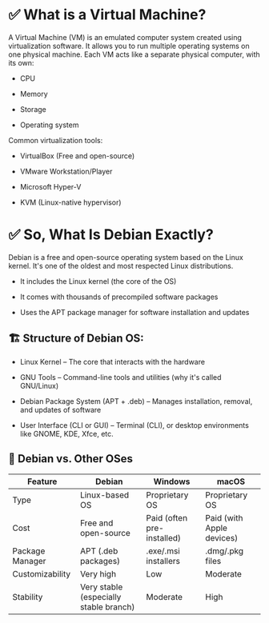 # ✅ What is a Virtual Machine?
A Virtual Machine (VM) is an emulated computer system created using virtualization software. It allows you to run multiple operating systems on one physical machine. Each VM acts like a separate physical computer, with its own:

- CPU

- Memory

- Storage

- Operating system

Common virtualization tools:

- VirtualBox (Free and open-source)

- VMware Workstation/Player

- Microsoft Hyper-V

- KVM (Linux-native hypervisor)

# ✅ So, What Is Debian Exactly?
Debian is a free and open-source operating system based on the Linux kernel. It's one of the oldest and most respected Linux distributions.

- It includes the Linux kernel (the core of the OS)

- It comes with thousands of precompiled software packages

- Uses the APT package manager for software installation and updates

## 🏗️ Structure of Debian OS:
- Linux Kernel – The core that interacts with the hardware

- GNU Tools – Command-line tools and utilities (why it's called GNU/Linux)

- Debian Package System (APT + .deb) – Manages installation, removal, and updates of software

- User Interface (CLI or GUI) – Terminal (CLI), or desktop environments like GNOME, KDE, Xfce, etc.

## 🐧 Debian vs. Other OSes
| Feature         | Debian                                 | Windows                    | macOS                     |
| --------------- | -------------------------------------- | -------------------------- | ------------------------- |
| Type            | Linux-based OS                         | Proprietary OS             | Proprietary OS            |
| Cost            | Free and open-source                   | Paid (often pre-installed) | Paid (with Apple devices) |
| Package Manager | APT (.deb packages)                    | .exe/.msi installers       | .dmg/.pkg files           |
| Customizability | Very high                              | Low                        | Moderate                  |
| Stability       | Very stable (especially stable branch) | Moderate                   | High                      |
